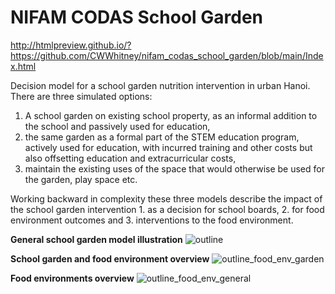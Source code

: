 # NIFAM CODAS School Garden

http://htmlpreview.github.io/?https://github.com/CWWhitney/nifam_codas_school_garden/blob/main/Index.html

Decision model for a school garden nutrition intervention in urban Hanoi. There are three simulated options: 
1. A school garden on existing school property, as an informal addition to the school and passively used for education, 
2. the same garden as a formal part of the STEM education program, actively used for education, with incurred training and other costs but also offsetting education and extracurricular costs,
3. maintain the existing uses of the space that would otherwise be used for the garden, play space etc. 

Working backward in complexity these three models describe the impact of the school garden intervention 1. as a decision for school boards, 2. for food environment outcomes and 3. interventions to the food environment.

**General school garden model illustration**
![outline](https://github.com/CWWhitney/nifam_codas_school_garden/assets/19190662/faf15546-2445-4962-84da-97dcd7af0ad6)


**School garden and food environment overview**
![outline_food_env_garden](https://github.com/CWWhitney/nifam_codas_school_garden/assets/19190662/782db5d2-b48f-453b-a99f-e026da7c20ba)

**Food environments overview**
![outline_food_env_general](https://github.com/CWWhitney/nifam_codas_school_garden/assets/19190662/6275853f-beb2-4cf6-9772-24137fd27b6d)
